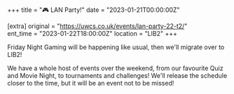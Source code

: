 +++
title = "🎮 LAN Party!"
date = "2023-01-21T00:00:00Z"

[extra]
original = "https://uwcs.co.uk/events/lan-party-22-t2/"    
ent_time = "2023-01-22T18:00:00Z"
location = "LIB2"
+++

Friday Night Gaming will be happening like usual, then we'll migrate over to LIB2!

We have a whole host of events over the weekend, from our favourite Quiz and Movie Night, to tournaments and challenges! We'll release the schedule closer to the time, but it will be an event not to be missed!
